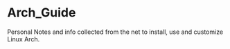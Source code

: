 Arch_Guide
==========

Personal Notes and info collected from the net to install, use and customize Linux Arch.
